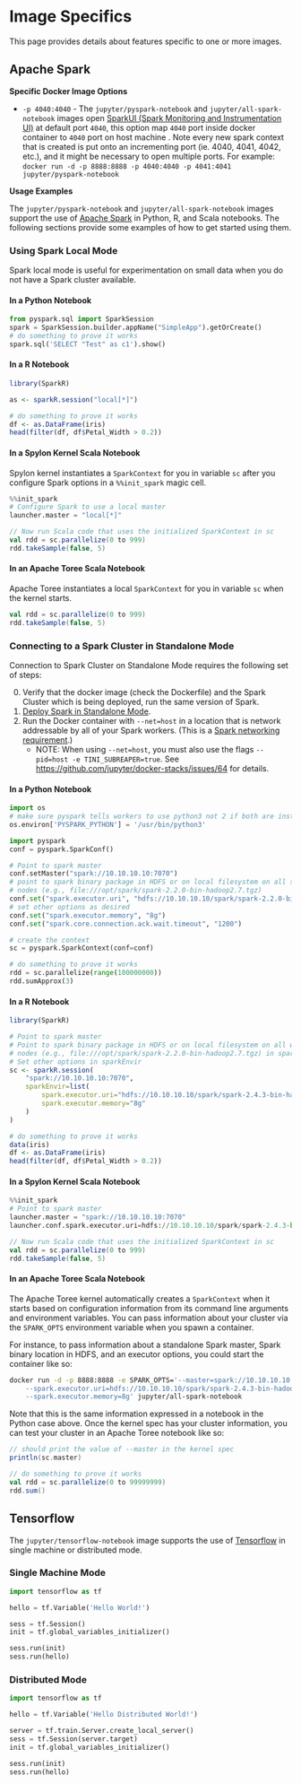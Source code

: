 # Image Specifics

This page provides details about features specific to one or more images.

## Apache Spark

**Specific Docker Image Options**
* `-p 4040:4040` - The `jupyter/pyspark-notebook` and `jupyter/all-spark-notebook` images open [SparkUI (Spark Monitoring and Instrumentation UI)](http://spark.apache.org/docs/latest/monitoring.html) at default port `4040`, this option map `4040` port inside docker container to `4040` port on host machine . Note every new spark context that is created is put onto an incrementing port (ie. 4040, 4041, 4042, etc.), and it might be necessary to open multiple ports. For example: `docker run -d -p 8888:8888 -p 4040:4040 -p 4041:4041 jupyter/pyspark-notebook` 

**Usage Examples**

The `jupyter/pyspark-notebook` and `jupyter/all-spark-notebook` images support the use of [Apache Spark](https://spark.apache.org/) in Python, R, and Scala notebooks. The following sections provide some examples of how to get started using them.

### Using Spark Local Mode

Spark local mode is useful for experimentation on small data when you do not have a Spark cluster available.

#### In a Python Notebook

```python
from pyspark.sql import SparkSession
spark = SparkSession.builder.appName("SimpleApp").getOrCreate()
# do something to prove it works
spark.sql('SELECT "Test" as c1').show()
```

#### In a R Notebook

```r
library(SparkR)

as <- sparkR.session("local[*]")

# do something to prove it works
df <- as.DataFrame(iris)
head(filter(df, df$Petal_Width > 0.2))
```

#### In a Spylon Kernel Scala Notebook

Spylon kernel instantiates a `SparkContext` for you in variable `sc` after you configure Spark
options in a `%%init_spark` magic cell.

```python
%%init_spark
# Configure Spark to use a local master
launcher.master = "local[*]"
```

```scala
// Now run Scala code that uses the initialized SparkContext in sc
val rdd = sc.parallelize(0 to 999)
rdd.takeSample(false, 5)
```

#### In an Apache Toree Scala Notebook

Apache Toree instantiates a local `SparkContext` for you in variable `sc` when the kernel starts.

```scala
val rdd = sc.parallelize(0 to 999)
rdd.takeSample(false, 5)
```

### Connecting to a Spark Cluster in Standalone Mode

Connection to Spark Cluster on Standalone Mode requires the following set of steps:

0. Verify that the docker image (check the Dockerfile) and the Spark Cluster which is being
   deployed, run the same version of Spark.
1. [Deploy Spark in Standalone Mode](http://spark.apache.org/docs/latest/spark-standalone.html).
2. Run the Docker container with `--net=host` in a location that is network addressable by all of
   your Spark workers. (This is a [Spark networking
   requirement](http://spark.apache.org/docs/latest/cluster-overview.html#components).)
   * NOTE: When using `--net=host`, you must also use the flags `--pid=host -e
   TINI_SUBREAPER=true`. See https://github.com/jupyter/docker-stacks/issues/64 for details.

#### In a Python Notebook

```python
import os
# make sure pyspark tells workers to use python3 not 2 if both are installed
os.environ['PYSPARK_PYTHON'] = '/usr/bin/python3'

import pyspark
conf = pyspark.SparkConf()

# Point to spark master
conf.setMaster("spark://10.10.10.10:7070")
# point to spark binary package in HDFS or on local filesystem on all slave
# nodes (e.g., file:///opt/spark/spark-2.2.0-bin-hadoop2.7.tgz)
conf.set("spark.executor.uri", "hdfs://10.10.10.10/spark/spark-2.2.0-bin-hadoop2.7.tgz")
# set other options as desired
conf.set("spark.executor.memory", "8g")
conf.set("spark.core.connection.ack.wait.timeout", "1200")

# create the context
sc = pyspark.SparkContext(conf=conf)

# do something to prove it works
rdd = sc.parallelize(range(100000000))
rdd.sumApprox(3)
```

#### In a R Notebook

```r
library(SparkR)

# Point to spark master
# Point to spark binary package in HDFS or on local filesystem on all worker
# nodes (e.g., file:///opt/spark/spark-2.2.0-bin-hadoop2.7.tgz) in sparkEnvir
# Set other options in sparkEnvir
sc <- sparkR.session(
    "spark://10.10.10.10:7070",
    sparkEnvir=list(
        spark.executor.uri="hdfs://10.10.10.10/spark/spark-2.4.3-bin-hadoop2.7.tgz",
        spark.executor.memory="8g"
    )
)

# do something to prove it works
data(iris)
df <- as.DataFrame(iris)
head(filter(df, df$Petal_Width > 0.2))
```

#### In a Spylon Kernel Scala Notebook

```python
%%init_spark
# Point to spark master
launcher.master = "spark://10.10.10.10:7070"
launcher.conf.spark.executor.uri=hdfs://10.10.10.10/spark/spark-2.4.3-bin-hadoop2.7.tgz
```

```scala
// Now run Scala code that uses the initialized SparkContext in sc
val rdd = sc.parallelize(0 to 999)
rdd.takeSample(false, 5)
```

#### In an Apache Toree Scala Notebook

The Apache Toree kernel automatically creates a `SparkContext` when it starts based on configuration
information from its command line arguments and environment variables. You can pass information
about your cluster via the `SPARK_OPTS` environment variable when you spawn a container.

For instance, to pass information about a standalone Spark master, Spark binary location in HDFS,
and an executor options, you could start the container like so:

```bash
docker run -d -p 8888:8888 -e SPARK_OPTS='--master=spark://10.10.10.10:7070 \
    --spark.executor.uri=hdfs://10.10.10.10/spark/spark-2.4.3-bin-hadoop2.7.tgz \
    --spark.executor.memory=8g' jupyter/all-spark-notebook
```

Note that this is the same information expressed in a notebook in the Python case above. Once the
kernel spec has your cluster information, you can test your cluster in an Apache Toree notebook like
so:

```scala
// should print the value of --master in the kernel spec
println(sc.master)

// do something to prove it works
val rdd = sc.parallelize(0 to 99999999)
rdd.sum()
```

## Tensorflow

The `jupyter/tensorflow-notebook` image supports the use of
[Tensorflow](https://www.tensorflow.org/) in single machine or distributed mode.

### Single Machine Mode

```python
import tensorflow as tf

hello = tf.Variable('Hello World!')

sess = tf.Session()
init = tf.global_variables_initializer()

sess.run(init)
sess.run(hello)
```

### Distributed Mode

```python
import tensorflow as tf

hello = tf.Variable('Hello Distributed World!')

server = tf.train.Server.create_local_server()
sess = tf.Session(server.target)
init = tf.global_variables_initializer()

sess.run(init)
sess.run(hello)
```
